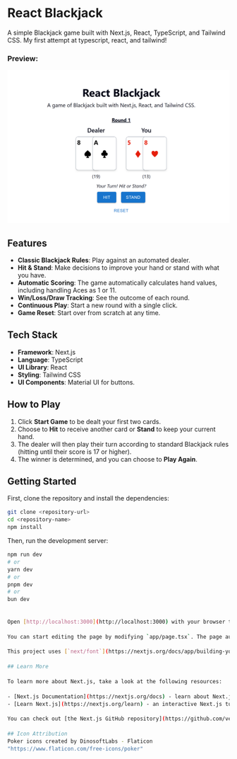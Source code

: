 # React Blackjack

A simple Blackjack game built with Next.js, React, TypeScript, and Tailwind CSS. My first attempt at typescript, react, and tailwind!

### Preview:
![alt text](preview.png "Preview Image")

## Features

- **Classic Blackjack Rules**: Play against an automated dealer.
- **Hit & Stand**: Make decisions to improve your hand or stand with what you have.
- **Automatic Scoring**: The game automatically calculates hand values, including handling Aces as 1 or 11.
- **Win/Loss/Draw Tracking**: See the outcome of each round.
- **Continuous Play**: Start a new round with a single click.
- **Game Reset**: Start over from scratch at any time.

## Tech Stack

- **Framework**: Next.js
- **Language**: TypeScript
- **UI Library**: React
- **Styling**: Tailwind CSS
- **UI Components**: Material UI for buttons.

## How to Play

1.  Click **Start Game** to be dealt your first two cards.
2.  Choose to **Hit** to receive another card or **Stand** to keep your current hand.
3.  The dealer will then play their turn according to standard Blackjack rules (hitting until their score is 17 or higher).
4.  The winner is determined, and you can choose to **Play Again**.

## Getting Started

First, clone the repository and install the dependencies:

```bash
git clone <repository-url>
cd <repository-name>
npm install
```

Then, run the development server:

```bash
npm run dev
# or
yarn dev
# or
pnpm dev
# or
bun dev


Open [http://localhost:3000](http://localhost:3000) with your browser to see the result.

You can start editing the page by modifying `app/page.tsx`. The page auto-updates as you edit the file.

This project uses [`next/font`](https://nextjs.org/docs/app/building-your-application/optimizing/fonts) to automatically optimize and load [Geist](https://vercel.com/font), a new font family for Vercel.

## Learn More

To learn more about Next.js, take a look at the following resources:

- [Next.js Documentation](https://nextjs.org/docs) - learn about Next.js features and API.
- [Learn Next.js](https://nextjs.org/learn) - an interactive Next.js tutorial.

You can check out [the Next.js GitHub repository](https://github.com/vercel/next.js) - your feedback and contributions are welcome!

## Icon Attribution
Poker icons created by DinosoftLabs - Flaticon
"https://www.flaticon.com/free-icons/poker"

